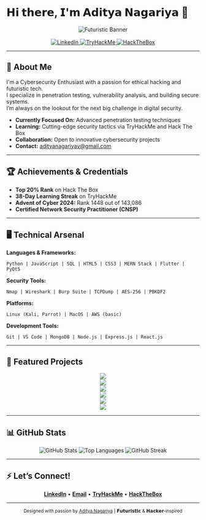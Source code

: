 # 𝗛𝗶 𝘁𝗵𝗲𝗿𝗲, 𝗜'𝗺 𝗔𝗱𝗶𝘁𝘆𝗮 𝗡𝗮𝗴𝗮𝗿𝗶𝘆𝗮 👾

<div align="center">
  <!-- Futuristic animated banner (replace with your own if desired) -->
  <img src="https://i.gifer.com/7zoU.gif" alt="Futuristic Banner" style="max-width:800px;" />
</div>

<div align="center" style="margin-top: 1rem;">
  <!-- Neon-style badges -->
  <a href="https://linkedin.com/in/aditya-nagariya-veni-vidi-vici">
    <img src="https://img.shields.io/badge/LinkedIn-0077B5?style=for-the-badge&logo=linkedin&logoColor=white" alt="LinkedIn">
  </a>
  <a href="https://tryhackme.com/r/p/AdityaNagariya">
    <img src="https://img.shields.io/badge/TryHackMe-212C42?style=for-the-badge&logo=tryhackme&logoColor=white" alt="TryHackMe">
  </a>
  <a href="https://app.hackthebox.com/profile/1471799">
    <img src="https://img.shields.io/badge/HackTheBox-111927?style=for-the-badge&logo=hackthebox&logoColor=9FEF00" alt="HackTheBox">
  </a>
</div>

---

## 🔮 About Me

I'm a Cybersecurity Enthusiast with a passion for ethical hacking and futuristic tech.  
I specialize in penetration testing, vulnerability analysis, and building secure systems.  
I’m always on the lookout for the next big challenge in digital security.

- **Currently Focused On:** Advanced penetration testing techniques  
- **Learning:** Cutting-edge security tactics via TryHackMe and Hack The Box  
- **Collaboration:** Open to innovative cybersecurity projects  
- **Contact:** adityanagariyav@gmail.com

---

## 🏆 Achievements & Credentials

- **Top 20% Rank** on Hack The Box  
- **38-Day Learning Streak** on TryHackMe  
- **Advent of Cyber 2024:** Rank 1448 out of 143,086  
- **Certified Network Security Practitioner (CNSP)**

---

## 🖥️ Technical Arsenal

**Languages & Frameworks:**  
```
Python | JavaScript | SQL | HTML5 | CSS3 | MERN Stack | Flutter | PyQt5
```

**Security Tools:**  
```
Nmap | Wireshark | Burp Suite | TCPDump | AES-256 | PBKDF2
```

**Platforms:**  
```
Linux (Kali, Parrot) | MacOS | AWS (basic)
```

**Development Tools:**  
```
Git | VS Code | MongoDB | Node.js | Express.js | React.js
```

---

## 🚀 Featured Projects

<!--START_FEATURED-->


<a href="https://github.com/Aditya-Nagariya/Kali_Linux_Security_and_Maintenance">
  <div align="center">
    <img align="center" src="https://github-readme-stats.vercel.app/api/pin/?username=Aditya-Nagariya&repo=Kali_Linux_Security_and_Maintenance&theme=radical" />
  </div>
</a>

<a href="https://github.com/Aditya-Nagariya/Aditya-Nagariya">
  <div align="center">
    <img align="center" src="https://github-readme-stats.vercel.app/api/pin/?username=Aditya-Nagariya&repo=Aditya-Nagariya&theme=radical" />
  </div>
</a>

<a href="https://github.com/Aditya-Nagariya/Steganography">
  <div align="center">
    <img align="center" src="https://github-readme-stats.vercel.app/api/pin/?username=Aditya-Nagariya&repo=Steganography&theme=radical" />
  </div>
</a>

<a href="https://github.com/Aditya-Nagariya/aditya-nagariya.github.io">
  <div align="center">
    <img align="center" src="https://github-readme-stats.vercel.app/api/pin/?username=Aditya-Nagariya&repo=aditya-nagariya.github.io&theme=radical" />
  </div>
</a>

<a href="https://github.com/Aditya-Nagariya/proxychains">
  <div align="center">
    <img align="center" src="https://github-readme-stats.vercel.app/api/pin/?username=Aditya-Nagariya&repo=proxychains&theme=radical" />
  </div>
</a>

<a href="https://github.com/Aditya-Nagariya/Book-Web-App">
  <div align="center">
    <img align="center" src="https://github-readme-stats.vercel.app/api/pin/?username=Aditya-Nagariya&repo=Book-Web-App&theme=radical" />
  </div>
</a>

<!--END_FEATURED-->

---

## 📊 GitHub Stats

<div align="center">
  <img src="https://github-readme-stats.vercel.app/api?username=Aditya-Nagariya&show_icons=true&theme=radical" alt="GitHub Stats" />
  <img src="https://github-readme-stats.vercel.app/api/top-langs/?username=Aditya-Nagariya&layout=compact&theme=radical" alt="Top Languages" />
  <img src="https://github-readme-streak-stats.herokuapp.com/?user=Aditya-Nagariya&theme=radical" alt="GitHub Streak" />
</div>

---

## ⚡ Let’s Connect!

<div align="center">
  <a href="https://linkedin.com/in/aditya-nagariya-veni-vidi-vici"><strong>LinkedIn</strong></a> •
  <a href="mailto:adityanagariyav@gmail.com"><strong>Email</strong></a> •
  <a href="https://tryhackme.com/r/p/AdityaNagariya"><strong>TryHackMe</strong></a> •
  <a href="https://app.hackthebox.com/profile/1471799"><strong>HackTheBox</strong></a>
</div>

---

<div align="center">
  <sub>Designed with passion by <a href="https://github.com/Aditya-Nagariya">Aditya Nagariya</a> | 𝗙𝘂𝘁𝘂𝗿𝗶𝘀𝘁𝗶𝗰 & 𝗛𝗮𝗰𝗸𝗲𝗿‑inspired</sub>
</div>
